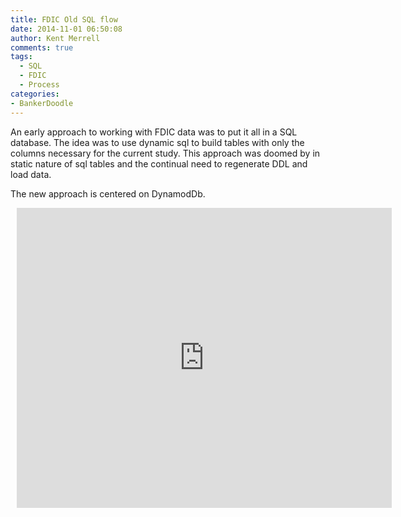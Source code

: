 ```yaml
---
title: FDIC Old SQL flow
date: 2014-11-01 06:50:08
author: Kent Merrell
comments: true
tags: 
  - SQL
  - FDIC
  - Process
categories: 
- BankerDoodle
---
```


An early approach to working with FDIC data was to put it all in a SQL database. The idea was to use dynamic sql to build tables with only the columns necessary for the current study. This approach was doomed by in static nature of sql tables and the continual need to regenerate DDL and load data.

The new approach is centered on DynamodDb.

<!-- More -->
 
 <div style="width: 600px; height: 480px; margin: 10px; position: relative;"><iframe allowfullscreen frameborder="0" style="width:600px; height:480px" src="https://www.lucidchart.com/documents/embeddedchart/73229e0a-a359-4a5f-a240-43d2f5f4ecd3" id="AUD4I_xHddUV"></iframe></div>

